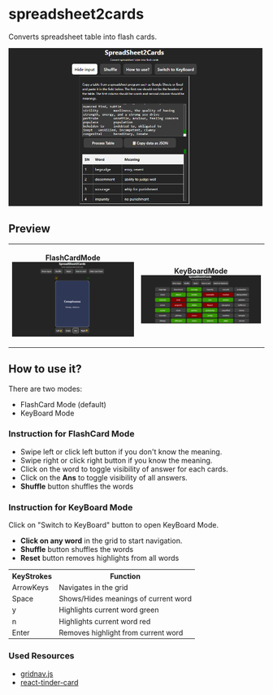 # spreadsheet2cards

Converts spreadsheet table into flash cards.

<img src="public/spreadsheet2cards.png" width="500">

## Preview

<table>
<tr>
<th>

FlashCardMode
<img src="public/flashCardMode.png" width="500">

</th>
<th>

KeyBoardMode
<img src="public/keyBoardMode.png" width="500">

</th>
</tr>
</table>

## How to use it?

<p>There are two modes:</p>
<ul>
  <li>FlashCard Mode (default)</li>
  <li>KeyBoard Mode</li>
</ul>
<h3>Instruction for FlashCard Mode</h3>
<ul>
  <li>Swipe left or click left button if you don't know the meaning.</li>
  <li>Swipe right or click right button if you know the meaning.</li>
  <li>Click on the word to toggle visibility of answer for each cards.</li>
  <li>Click on the <strong>Ans</strong> to toggle visibility of all answers.</li>
   <li>
   <strong>Shuffle</strong> button shuffles the words
   </li>
</ul>
<h3>Instruction for KeyBoard Mode</h3>
Click on "Switch to KeyBoard" button to open KeyBoard Mode.
<ul>
    <li>
    <strong>Click on any word</strong>  in the grid to start navigation.
    </li>
    <li>
   <strong>Shuffle</strong> button shuffles the words
    </li>
    <li>
   <strong>Reset</strong> button removes highlights from all words
    </li>
   </ul>    
<table>
  <tr>
    <th>KeyStrokes</th>
    <th>Function</th>
  </tr>
  <tr>
    <td>ArrowKeys</td>
    <td>Navigates in the grid</td>
  </tr>
  <tr>
    <td>Space</td>
    <td>Shows/Hides meanings of current word</td>
  </tr>
  <tr>
    <td>y</td>
    <td>Highlights current word green</td>
  </tr>
  <tr>
    <td>n</td>
    <td>Highlights current word red</td>
  </tr>
  <tr>
    <td>Enter</td>
    <td>Removes highlight from current word</td>
  </tr>
 </table>

### Used Resources

- <a href="https://github.com/codepo8/gridnav">gridnav.js</a>
- <a href="https://github.com/3DJakob/react-tinder-card">react-tinder-card</a>
